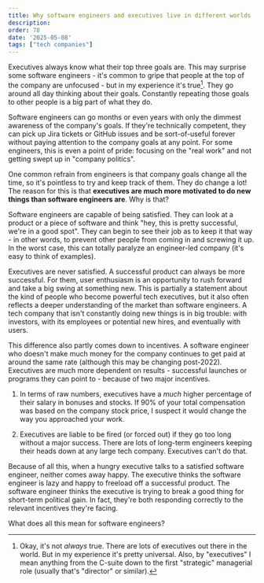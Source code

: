 ```yaml
---
title: Why software engineers and executives live in different worlds
description:
order: 78
date: '2025-05-08'
tags: ["tech companies"]
---
```


Executives always know what their top three goals are. This may surprise some software engineers - it's common to gripe that people at the top of the company are unfocused - but in my experience it's true[^1]. They go around all day thinking about their goals. Constantly repeating those goals to other people is a big part of what they do.

Software engineers can go months or even years with only the dimmest awareness of the company's goals. If they're technically competent, they can pick up Jira tickets or GitHub issues and be sort-of-useful forever without paying attention to the company goals at any point. For some engineers, this is even a point of pride: focusing on the "real work" and not getting swept up in "company politics".

One common refrain from engineers is that company goals change all the time, so it's pointless to try and keep track of them. They do change a lot! The reason for this is that **executives are much more motivated to do new things than software engineers are**. Why is that?

Software engineers are capable of being satisfied. They can look at a product or a piece of software and think "hey, this is pretty successful, we're in a good spot". They can begin to see their job as to keep it that way - in other words, to prevent other people from coming in and screwing it up. In the worst case, this can totally paralyze an engineer-led company (it's easy to think of examples).

Executives are never satisfied. A successful product can always be more successful. For them, user enthusiasm is an opportunity to rush forward and take a big swing at something new. This is partially a statement about the kind of people who become powerful tech executives, but it also often reflects a deeper understanding of the market than software engineers. A tech company that isn't constantly doing new things is in big trouble: with investors, with its employees or potential new hires, and eventually with users.

This difference also partly comes down to incentives. A software engineer who doesn't make much money for the company continues to get paid at around the same rate (although this may be changing post-2022). Executives are much more dependent on results - successful launches or programs they can point to - because of two major incentives.

1. In terms of raw numbers, executives have a _much_ higher percentage of their salary in bonuses and stocks. If 90% of your total compensation was based on the company stock price, I suspect it would change the way you approached your work.

2. Executives are liable to be fired (or forced out) if they go too long without a major success. There are lots of long-term engineers keeping their heads down at any large tech company. Executives can't do that.

Because of all this, when a hungry executive talks to a satisfied software engineer, neither comes away happy. The executive thinks the software engineer is lazy and happy to freeload off a successful product. The software engineer thinks the executive is trying to break a good thing for short-term political gain. In fact, they're both responding correctly to the relevant incentives they're facing.

What does all this mean for software engineers? 


[^1]: Okay, it's not _always_ true. There are lots of executives out there in the world. But in my experience it's pretty universal. Also, by "executives" I mean anything from the C-suite down to the first "strategic" managerial role (usually that's "director" or similar).